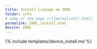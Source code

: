 ```yaml
---
title: Install Lineage on Z00L
folder: info
# name of the page (/{{permalink}}.html)
permalink: Z00L_install.html
device: Z00L
---
```

{% include templates/device_install.md %}
